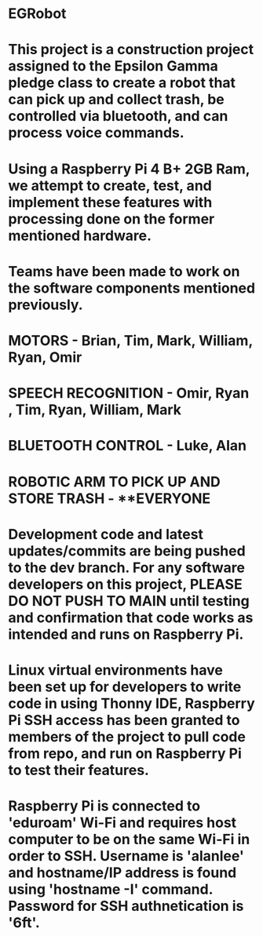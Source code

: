 # EGRobot

# This project is a construction project assigned to the Epsilon Gamma pledge class to create a robot that can pick up and collect trash, be controlled via bluetooth, and can process voice commands. 

# Using a Raspberry Pi 4 B+ 2GB Ram, we attempt to create, test, and implement these features with processing done on the former mentioned hardware. 

# Teams have been made to work on the software components mentioned previously.

# MOTORS - Brian, Tim, Mark, William, Ryan, Omir

# SPEECH RECOGNITION - Omir, Ryan , Tim, Ryan, William, Mark

# BLUETOOTH CONTROL - Luke, Alan 

# ROBOTIC ARM TO PICK UP AND STORE TRASH - **EVERYONE

# Development code and latest updates/commits are being pushed to the dev branch. For any software developers on this project, PLEASE DO NOT PUSH TO MAIN until testing and confirmation that code works as intended and runs on Raspberry Pi. 

# Linux virtual environments have been set up for developers to write code in using Thonny IDE, Raspberry Pi SSH access has been granted to members of the project to pull code from repo, and run on Raspberry Pi to test their features. 

# Raspberry Pi is connected to 'eduroam' Wi-Fi and requires host computer to be on the same Wi-Fi in order to SSH. Username is 'alanlee' and hostname/IP address is found using 'hostname -I' command. Password for SSH authnetication is '6ft'.
